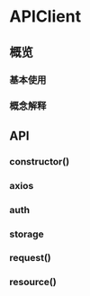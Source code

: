 # APIClient

## 概览

### 基本使用

### 概念解释

## API

### constructor()

### axios

### auth

### storage

### request()

### resource()
